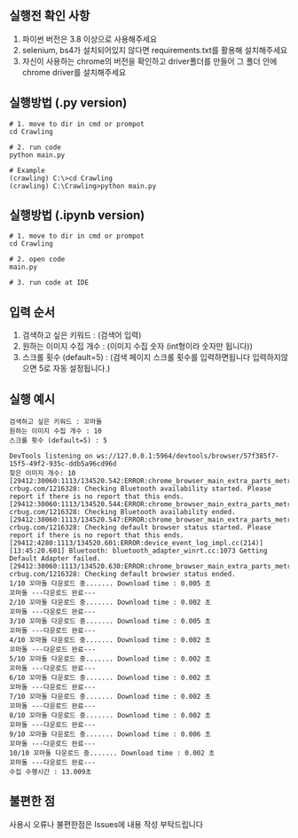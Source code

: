 ## 실행전 확인 사항
 1. 파이썬 버전은 3.8 이상으로 사용해주세요
 2. selenium, bs4가 설치되어있지 않다면 requirements.txt를 활용해 설치해주세요
 3. 자신이 사용하는 chrome의 버전을 확인하고 driver폴더를 만들어 그 폴더 안에 chrome driver를 설치해주세요


## 실행방법 (.py version)
```
# 1. move to dir in cmd or prompot
cd Crawling

# 2. run code
python main.py

# Example
(crawling) C:\>cd Crawling
(crawling) C:\Crawling>python main.py
```

## 실행방법 (.ipynb version)
```
# 1. move to dir in cmd or prompot
cd Crawling

# 2. open code
main.py

# 3. run code at IDE
```

## 입력 순서
 1. 검색하고 싶은 키워드 : (검색어 입력)
 2. 원하는 이미지 수집 개수 : (이미지 수집 숫자 (int형이라 숫자만 됩니다))
 3. 스크롤 횟수 (default=5) : (검색 페이지 스크롤 횟수를 입력하면됩니다 입력하지않으면 5로 자동 설정됩니다.) 
 
## 실행 예시
```
검색하고 싶은 키워드 : 꼬마돌
원하는 이미지 수집 개수 : 10
스크롤 횟수 (default=5) : 5

DevTools listening on ws://127.0.0.1:5964/devtools/browser/57f385f7-15f5-49f2-935c-ddb5a96cd96d
찾은 이미지 개수: 10
[29412:30060:1113/134520.542:ERROR:chrome_browser_main_extra_parts_metrics.cc(230)] crbug.com/1216328: Checking Bluetooth availability started. Please report if there is no report that this ends.
[29412:30060:1113/134520.544:ERROR:chrome_browser_main_extra_parts_metrics.cc(233)] crbug.com/1216328: Checking Bluetooth availability ended.
[29412:30060:1113/134520.547:ERROR:chrome_browser_main_extra_parts_metrics.cc(236)] crbug.com/1216328: Checking default browser status started. Please report if there is no report that this ends.
[29412:4280:1113/134520.601:ERROR:device_event_log_impl.cc(214)] [13:45:20.601] Bluetooth: bluetooth_adapter_winrt.cc:1073 Getting Default Adapter failed.
[29412:30060:1113/134520.630:ERROR:chrome_browser_main_extra_parts_metrics.cc(240)] crbug.com/1216328: Checking default browser status ended.
1/10 꼬마돌 다운로드 중....... Download time : 0.005 초
꼬마돌 ---다운로드 완료---
2/10 꼬마돌 다운로드 중....... Download time : 0.002 초
꼬마돌 ---다운로드 완료---
3/10 꼬마돌 다운로드 중....... Download time : 0.005 초
꼬마돌 ---다운로드 완료---
4/10 꼬마돌 다운로드 중....... Download time : 0.002 초
꼬마돌 ---다운로드 완료---
5/10 꼬마돌 다운로드 중....... Download time : 0.002 초
꼬마돌 ---다운로드 완료---
6/10 꼬마돌 다운로드 중....... Download time : 0.002 초
꼬마돌 ---다운로드 완료---
7/10 꼬마돌 다운로드 중....... Download time : 0.002 초
꼬마돌 ---다운로드 완료---
8/10 꼬마돌 다운로드 중....... Download time : 0.002 초
꼬마돌 ---다운로드 완료---
9/10 꼬마돌 다운로드 중....... Download time : 0.006 초
꼬마돌 ---다운로드 완료---
10/10 꼬마돌 다운로드 중....... Download time : 0.002 초
꼬마돌 ---다운로드 완료---
수집 수행시간 : 13.009초
```

## 불편한 점
사용시 오류나 불편한점은 Issues에 내용 작성 부탁드립니다
